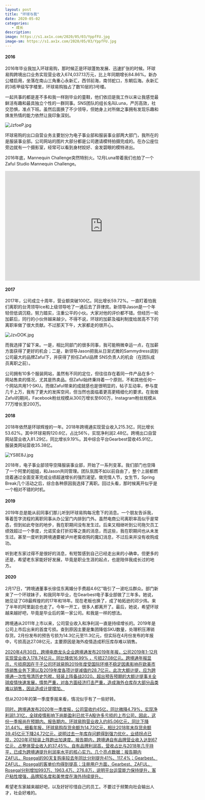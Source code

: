 ```yaml
---
layout: post
title: "环球与我"
date: 2020-05-02
categories:
   - 成长
description:
image: https://s1.ax1x.com/2020/05/03/YppfFU.jpg
image-sm: https://s1.ax1x.com/2020/05/03/YppfFU.jpg
---
```


#### 2016

2016年毕业我加入环球易购，那时候正是环球蓬勃发展、迅速扩张的时候。环球易购跨境出口业务实现营业收入674,037.13万元，比上年同期增长84.86%。新办公楼启用，坐落在南山三角重心永新汇，西邻前海，南邻蛇口，东朝后海。永新汇的3栋甲级写字楼里，环球易购独占了数10层的3号楼。

一起共事的都是差不多和我一样刚毕业的童鞋，他们依旧是我工作以来让我感觉最鲜活有趣和最具独立个性的一群同事。SNS团队的组长名叫Luna，严厉高效，社交恐惧，准点下班。虽然后面换了不少领导，但她身上对所做之事拥有发现乐趣和焕发热情的能力依然让我印象深刻。

<img src="https://s1.ax1x.com/2020/05/03/JzfoeP.jpg" alt="JzfoeP.jpg" border="0" />

环球易购的出口自营业务主要划分为电子事业部和服装事业部两大部门，我所在的是服装事业部。公司网站的图片大部分都是公司邀请模特拍摄完成的。在办公座位旁边就有一个摄影室，经常可以看到身材姣好、金发碧眼的模特进出。

2016年底，Mannequin Challenge突然特别火。12月Luna带着我们也拍了一个Zaful Studio Mannequin Challenge。


<iframe width="640" height="360" src="https://www.youtube.com/embed/PbgHTwBgefk" frameborder="0" allow="accelerometer; autoplay; encrypted-media; gyroscope; picture-in-picture" allowfullscreen></iframe>

#### 2017

2017年，公司成立十周年，营业额突破100亿。同比增长59.72%。一直盯着怕我们离职的台湾领导Ice和上级领导呛了一通后去了菲律宾。新领导Jason是一个年轻但低调沉稳，努力踏实，注重公平的小伙。大家对他的评价都不错。但经历一轮加薪后，同行的小伙伴越来越少。不得不说，环球的加薪及福利制度给居高不下的离职率做了很大贡献。不过那天下午，大家都走的很开心。

<img src="https://s1.ax1x.com/2020/05/03/JzvDOK.jpg" alt="JzvDOK.jpg" border="0" />

而我选择了留下来。一是，相比同部门的很多同事，我可能稍微幸运一点，在加薪方面获得了更好的机会；二是，新领导Jason把我从日渐式微的Sammydress调到公司最大的品牌Zaful下，并获得了担任Zaful品牌 SNS负责人的机会（在团队成员离职之前）。

公司拥有10多个服装网站，虽然有不同的定位，但往往存在着同一件产品在多个网站售卖的情况，尤其是热卖品。但Zaful始终秉持着一个原则，不和其他任何一个网站共用1个SKU。而做Zaful带来的成就感也是很明显的，帖子互动率，参与度几千上万，我有了更大的发挥空间，但当然也面临着更高更精细化的要求。在我做Zaful的期间，Facebook粉丝规模从300万增长至600万，Instagram粉丝规模从77万增长至200万。

#### 2018

2018年依然是环球辉煌的一年。2018年跨境通实现营业收入215.3亿，同比增长53.62%。其中环球易购120.6亿，占比56%，实现净利润2.48亿。跨境出口自营网站营业收入81.29亿，同比增长9.19%。其中综合平台Gearbest营收45.91亿，服装类网站营收35.38亿。

<img src="https://s1.ax1x.com/2020/05/03/YS8E8J.jpg" alt="YS8E8J.jpg" border="0" />

2018年，电子事业部领导空降服装事业部，开始了一系列变革。我们部门也空降了一个阿里的姐姐，和Jason共同管理。团队氛围不如以前自由了，整个上层都燃烧着通过全面变革完成业绩超速增长的强烈渴望。做完情人节，女生节，Spring Break几个活动之后，综合各种原因我选择了离职。回过头看，那时候离开似乎是一个相对不错的时机。

#### 2019

2019年总是能从前同事们那儿听到环球易购每况愈下的消息。一个朋友告诉我，等着签字流程的离职同事从办公室门内排到门外。虽然电商公司离职率高似乎是常态，但到如此夸张的地步，我在职期间没有发生过。后来又相继听到公司拖欠员工绩效超过一个季度，允诺奖金打折扣等之类的消息，而这些，我在职期间也从未发生过。甚至一度听到跨境通要被泸州老窖收购的魔幻消息，不过后来并没有收购成功。

听到老东家过得不是很好的消息，有短暂感到自己已经走出来的小确幸。但更多的还是，希望老东家能好好发展，毕竟是职业生涯的起点，也是陪伴我成长过的地方。


#### 2020

2月17日，“跨境通董事长徐佳东离婚分手费超4.6亿”吸引了一波吃瓜群众。部门新来了一个环球妹子，和我同年毕业，在Gearbest电子事业部做了三年多。她说，她见证了GB最辉煌的的17年和18年。现在老板也换了，成了帕拓逊的邓少炜。来了半年的阿里副总也走了。今年一开工，很多人都离开了。最后，她说，希望环球越来越好吧，毕竟是毕业后的第一家公司。和我是一样的想法。

跨境通从2011年上市以来，公司营业收入和净利润一直是持续增长的。2019年是公司上市后出来的首度亏损。查到原因主要是集团降低SKU数量，处理积压滞销存货。2月份发布的预告亏损为14.3亿元至11.3亿元，但实际在4月份发布的年报中，亏损高达27.08亿元，主要原因是海外疫情造成积压库存难以销售。


[2020年4月30日，跨境电商龙头企业跨境通发布2019年年报，公司2019年1-12月实现营业收入178.74亿元，同比降低16.99% ，亏损27.08亿元。跨境通年报显示，亏损原因在于子公司环球易购2019年度受国际环境不稳定因素影响在欧美市场销售业务下滑以及2019年度各项计提减值约28.7亿元，此次大额计提，应为跨境通一次性甩清历史包袱，轻装上阵备战2020。超出预告预期的大额计提事关全球疫情快速发展，情势严重，对各方面经济打击严重，造成海外仓库存大部分品类难以销售，因此造成计提增加。](https://www.cifnews.com/article/66778)

但从2020年的第一季度季报来看，情况似乎有了一些好转。

[同时，跨境通发布2020年一季度报，公司营收约45亿，同比微降4.79%，实现净利润1.31亿，全球疫情影响下尚能盈利已优于A股许多亏损的上市公司，因此，这份一季报尚在预期内。报告期内，环球易购营业收入约85.06亿元，同比下降31.44%。细看年报，环球易购存货余额为14.73亿元，相比2018年末存货余额39.45亿元下降24.72亿元，说明过去一年库存问题得到强力优化，业绩拐点已现，2020年可轻装上阵跑出加速度。报告期内，跨境通自有品牌营业收入达到67亿元，占整体营业收入的37.45%。自有品牌利润高，营收占比与2018年几乎持平，已成为跨境通提升利润率水平的核心实力。几个亮点数据：报告期内ZAFUL、Rosegal的90天复购率较去年同比分别提升41%、117.4%；Gearbest、ZAFUL、Rosegal的客单价均得到提高；注册用户方面，Gearbest、ZAFUL、Rosegal分别增加993万、1963.4万、276.8万，说明平台运营能力保持提升，客户粘性增强，品牌知名度和美誉度在海外持续提升。](https://www.cifnews.com/article/66778)


希望老东家越来越好吧，以及好好珍惜自己的员工。不要过于频繁向社会输出人才，社会好难的。
